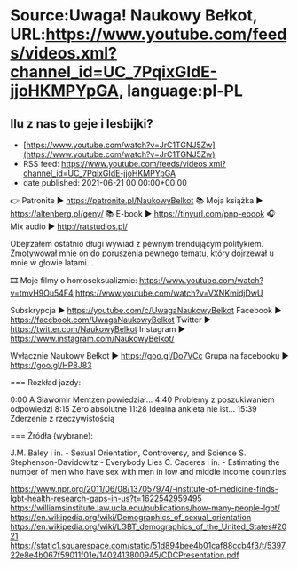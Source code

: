 # Source:Uwaga! Naukowy Bełkot, URL:https://www.youtube.com/feeds/videos.xml?channel_id=UC_7PqixGIdE-jjoHKMPYpGA, language:pl-PL

## Ilu z nas to geje i lesbijki?
 - [https://www.youtube.com/watch?v=JrC1TGNJ5Zw](https://www.youtube.com/watch?v=JrC1TGNJ5Zw)
 - RSS feed: https://www.youtube.com/feeds/videos.xml?channel_id=UC_7PqixGIdE-jjoHKMPYpGA
 - date published: 2021-06-21 00:00:00+00:00

👉 Patronite ► https://patronite.pl/NaukowyBelkot 
📚 Moja książka ► https://altenberg.pl/geny/
📚 E-book ► https://tinyurl.com/pnp-ebook
🎧 Mix audio ► http://ratstudios.pl/

Obejrzałem ostatnio długi wywiad z pewnym trendującym politykiem. Zmotywował mnie on do poruszenia pewnego tematu, który dojrzewał u mnie w głowie latami...

🎞 Moje filmy o homoseksualizmie:
https://www.youtube.com/watch?v=tmvH9Ou54F4
https://www.youtube.com/watch?v=VXNKmidjDwU

Subskrypcja ► https://youtube.com/c/UwagaNaukowyBelkot
Facebook ► https://facebook.com/UwagaNaukowyBelkot
Twitter ► https://twitter.com/NaukowyBelkot
Instagram ► https://www.instagram.com/NaukowyBelkot/

Wyłącznie Naukowy Bełkot ► https://goo.gl/Do7VCc
Grupa na facebooku ► https://goo.gl/HP8J83

===
Rozkład jazdy:

0:00 A Sławomir Mentzen powiedział...
4:40 Problemy z poszukiwaniem odpowiedzi
8:15 Zero absolutne
11:28 Idealna ankieta nie ist...
15:39 Zderzenie z rzeczywistością

===
Źródła (wybrane):

J.M. Baley i in. - Sexual Orientation, Controversy, and Science
S. Stephenson-Davidowitz - Everybody Lies
C. Caceres i in. - Estimating the number of men who have sex with men in low and middle income countries

https://www.npr.org/2011/06/08/137057974/-institute-of-medicine-finds-lgbt-health-research-gaps-in-us?t=1622542959495
https://williamsinstitute.law.ucla.edu/publications/how-many-people-lgbt/
https://en.wikipedia.org/wiki/Demographics_of_sexual_orientation
https://en.wikipedia.org/wiki/LGBT_demographics_of_the_United_States#2021
https://static1.squarespace.com/static/51d894bee4b01caf88ccb4f3/t/539722e8e4b067f59011f01e/1402413800945/CDCPresentation.pdf

